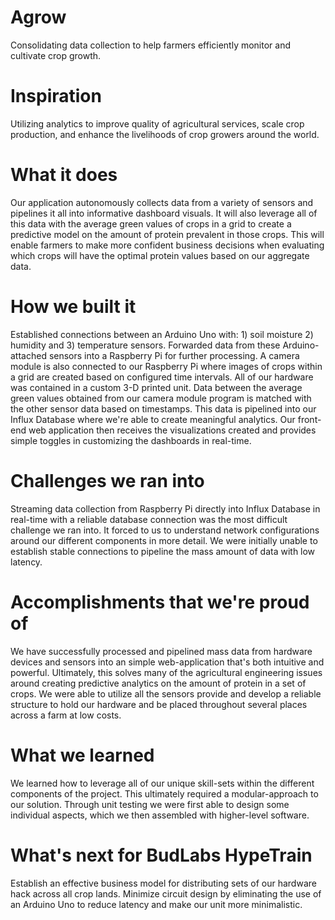 # Agrow
Consolidating data collection to help farmers efficiently monitor and cultivate crop growth.

# Inspiration
Utilizing analytics to improve quality of agricultural services, scale crop production, and enhance the livelihoods of crop growers around the world.

# What it does
Our application autonomously collects data from a variety of sensors and pipelines it all into informative dashboard visuals. It will also leverage all of this data with the average green values of crops in a grid to create a predictive model on the amount of protein prevalent in those crops. This will enable farmers to make more confident business decisions when evaluating which crops will have the optimal protein values based on our aggregate data. 

# How we built it
Established connections between an Arduino Uno with: 1) soil moisture 2) humidity and 3) temperature sensors. 
Forwarded data from these Arduino-attached sensors into a Raspberry Pi for further processing. A camera module is also connected to our Raspberry Pi where images of crops within a grid are created based on configured time intervals. All of our hardware was contained in a custom 3-D printed unit. Data between the average green values obtained from our camera module program is matched with the other sensor data based on timestamps. This data is pipelined into our Influx Database where we're able to create meaningful analytics. Our front-end web application then receives the visualizations created and provides simple toggles in customizing the dashboards in real-time. 

# Challenges we ran into
Streaming data collection from Raspberry Pi directly into Influx Database in real-time with a reliable database connection was the most difficult challenge we ran into. It forced to us to understand network configurations around our different components in more detail. We were initially unable to establish stable connections to pipeline the mass amount of data with low latency. 

# Accomplishments that we're proud of
We have successfully processed and pipelined mass data from hardware devices and sensors into an simple web-application that's both intuitive and powerful. Ultimately, this solves many of the agricultural engineering issues around creating predictive analytics on the amount of protein in a set of crops. We were able to utilize all the sensors provide and develop a reliable structure to hold our hardware and be placed throughout several places across a farm at low costs. 

# What we learned
We learned how to leverage all of our unique skill-sets within the different components of the project. This ultimately required a modular-approach to our solution. Through unit testing we were first able to design some individual aspects, which we then assembled with higher-level software.

# What's next for BudLabs HypeTrain
Establish an effective business model for distributing sets of our hardware hack across all crop lands. Minimize circuit design by eliminating the use of an Arduino Uno to reduce latency and make our unit more minimalistic.

